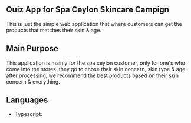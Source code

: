 ## Quiz App for Spa Ceylon Skincare Campign

This is just the simple web application that where customers can get the products that matches their skin & age. 

## Main Purpose

This application is mainly for the spa ceylon customer, only for one's who come into the stores. they go to chose their skin concern, skin type & age after processing, we recommend the best products based on their skin concern & everything. 

## Languages
- Typescript: 
